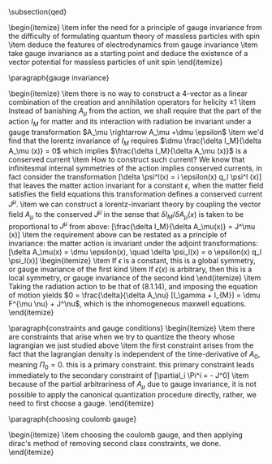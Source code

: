 \subsection{qed}


\begin{itemize}
    \item infer the need for a principle of gauge invariance from the difficulty of formulating quantum theory of massless particles with spin
    \item deduce the features of electrodynamics from gauge invariance
    \item take gauge invariance as a starting point and deduce the existence of a vector potential for massless particles of unit spin
\end{itemize}

\paragraph{gauge invariance}

\begin{itemize}
    \item there is no way to construct a 4-vector as a linear combination of the creation and annihilation operators for helicity $\pm 1$
    \item Instead of banishing $A_\mu$ from the action, we shall require that the part of the action $I_M$ for matter and its interaction with radiation be invariant under a gauge transformation 
    $A_\mu \rightarrow A_\mu +\dmu \epsilon$
    \item we'd find that the lorentz invariance of $I_M$ requires $\dmu \frac{\delta I_M}{\delta A_\mu (x)} = 0$ which implies $\frac{\delta I_M}{\delta A_\mu (x)}$ is a conserved current
    \item How to construct such current? We know that infinitesmal internal symmetries of the action implies conserved currents, in fact consider the transformation
    \[\delta \psi^l(x) = i \epsilon(x) q_l \psi^l (x)\]
    that leaves the matter action invariant for a constant $\epsilon$, when the matter field satisfies the field equations this transformation defines a conserved current $J^\mu$. 
    \item we can construct a lorentz-invariant theory by coupling the vector field $A_\mu$ to the conserved $J^\mu$ in the sense that $\delta I_M/\delta A_\mu(x)$ is taken to be proportional to $J^\mu$ from above:
    \[\frac{\delta I_M}{\delta A_\mu(x)} = J^\mu (x)\]
    \item the requirement above can be restated as a principle of invariance: the matter action is invariant under the adjoint transformations:
    \[\delta A_\mu(x) = \dmu \epsilon(x), \quad
    \delta \psi_l(x) = o \epsilon(x) q_l \psi_l(x)\]
    \begin{itemize}
        \item If $\epsilon$ is a constant, this is a global symmetry, or gauge invariance of the first kind
        \item If $\epsilon(x)$ is arbitrary, then this is a local symmetry, or gauge invariance of the second kind
    \end{itemize}
    \item Taking the radiation action to be that of (8.1.14), and imposing the equation of motion yields $0 = \frac{\delta}{\delta A_\nu} [I_\gamma + I_{M}] = \dmu F^{\mu \nu} + J^\nu$, which is the inhomogeneous maxwell equations. 
\end{itemize}

\paragraph{constraints and gauge conditions}
\begin{itemize}
    \item there are constraints that arise when we try to quantize the theory whose lagrangian we just studied above
    \item the first constraint arises from the fact that the lagrangian density is independent of the time-derivative of $A_0$, meaning $\Pi_0 = 0$. this is a primary constraint. this primary constraint leads immediately to the secondary constraint of 
    \[\partial_i \Pi^i = - J^0\]
    \item because of the partial arbitrariness of $A_\mu$ due to gauge invariance, it is not possible to apply the canonical quantization procedure directly, rather, we need to first choose a gauge.
\end{itemize}

\paragraph{choosing coulomb gauge}

\begin{itemize}
    \item choosing the coulomb gauge, and then applying dirac's method of removing second class constraints, we done.
\end{itemize}